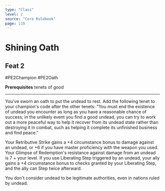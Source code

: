 ```yaml
---
type: "Class"
level: 2
source: "Core Rulebook"
page: 110
---
```

# Shining Oath
## Feat 2
#PE2Champion #PE2Oath 

**Prerequisites** tenets of good

---
You've sworn an oath to put the undead to rest. Add the following tenet to your champion's code after the other tenets: "You must end the existence of undead you encounter as long as you have a reasonable chance of success; in the unlikely event you find a good undead, you can try to work out a more peaceful way to help it recover from its undead state rather than destroying it in combat, such as helping it complete its unfinished business and find peace."

Your Retributive Strike gains a +4 circumstance bonus to damage against an undead, or +6 if you have master proficiency with the weapon you used. Your Glimpse of Redemption's resistance against damage from an undead is 7 + your level. If you use Liberating Step triggered by an undead, your ally gains a +4 circumstance bonus to checks granted by your Liberating Step, and the ally can Step twice afterward.

You don't consider undead to be legitimate authorities, even in nations ruled by undead.